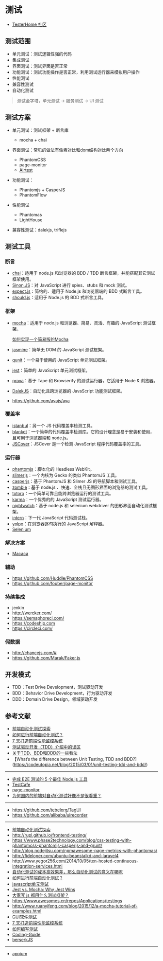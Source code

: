 # 测试

- [TesterHome 社区](https://testerhome.com/)

## 测试范围

- 单元测试：测试逻辑性强的代码
- 集成测试
- 界面测试：测试界面是否正常
- 功能测试：测试功能操作是否正常，利用测试运行器来模拟用户操作
- 性能测试
- 兼容性测试
- 自动化测试

> 测试金字塔，单元测试 -> 服务测试 -> UI 测试

## 测试方案

- 单元测试：测试框架 + 断言库

    - mocha + chai

- 界面测试：常见的做法有像素对比和dom结构对比两个方向

    - PhantomCSS
    - page-monitor
    - [Airtest](https://github.com/AirtestProject/Airtest)

- 功能测试：

    - Phantomjs + CasperJS
    - PhantomFlow

- 性能测试

    - Phantomas
    - LightHouse

- 兼容性测试：dalekjs, triflejs


## 测试工具

### 断言

- [chai](https://github.com/chaijs/chai)：适用于 node.js 和浏览器的 BDD / TDD 断言框架，并能搭配其它测试框架使用。
- [Sinon.JS](https://github.com/sinonjs/sinon)：对 JavaScript 进行 spies、stubs 和 mock 测试。
- [expect.js](https://github.com/Automattic/expect.js)：简约的、适用于 Node.js 和浏览器端的 BDD 式断言工具。
- [should.js](https://github.com/tj/should.js)：适用于 Node.js 的 BDD 式断言工具。

### 框架

- [mocha](https://github.com/mochajs/mocha)：适用于 node.js 和浏览器、简易、灵活、有趣的 JavaScript 测试框架。

    [如何实现一个简易版的Mocha](https://www.yuque.com/artist/aori6e/vt4171)

- [jasmine](https://github.com/jasmine/jasmine)：简单无 DOM 的 JavaScript 测试框架。
- [qunit](https://github.com/jquery/qunit)：一个易于使用的 JavaScript 单元测试框架。
- [jest](https://github.com/facebook/jest)：简单的 JavaScript 单元测试框架。
- [prova](https://github.com/azer/prova)：基于 Tape 和 Browserify 的测试运行器，它适用于 Node & 浏览器。
- [DalekJS](https://github.com/dalekjs/dalek)：自动化且跨浏览器的 JavaScript 功能测试框架。
- https://github.com/avajs/ava

### 覆盖率

- [istanbul](https://github.com/gotwarlost/istanbul)：另一个 JS 代码覆盖率检测工具。
- [blanket](https://github.com/alex-seville/blanket)：一个简单的代码覆盖率检测库。它的设计理念是易于安装和使用，且可用于浏览器端和 node.js。
- [JSCover](https://github.com/tntim96/JSCover)：JSCover 是一个检测 JavaScript 程序代码覆盖率的工具。

### 运行器

- [phantomjs](https://github.com/ariya/phantomjs)：脚本化的 Headless WebKit。
- [slimerjs](https://github.com/laurentj/slimerjs)：一个内核为 Gecko 的类似 PhantomJS 工具。
- [casperjs](https://github.com/n1k0/casperjs)：基于 PhantomJS 和 Slimer JS 的导航脚本和测试工具。
- [zombie](https://github.com/assaf/zombie)：基于 node.js 、快速、全栈且无图形界面的浏览器的测试工具。
- [totoro](https://github.com/totorojs/totoro)：一个简单可靠且能跨浏览器运行的测试工具。
- [karma](https://github.com/karma-runner/karma)：一个优秀的的 JavaScript 测试运行器。
- [nightwatch](https://github.com/nightwatchjs/nightwatch)：基于 node.js 和 selenium webdriver 的图形界面自动化测试框架。
- [intern](https://github.com/theintern/intern)：下一代 JavaScript 代码测试栈。
- [yolpo](http://www.yolpo.com/)：在浏览器逐句执行的 JavaScript 解释器。
- [Selenium](https://docs.seleniumhq.org/selenium-ide/)

### 解决方案

- [Macaca](https://macacajs.github.io/)

### 辅助

- https://github.com/Huddle/PhantomCSS
- https://github.com/fouber/page-monitor

### 持续集成

- jenkin
- http://wercker.com/
- https://semaphoreci.com/
- https://codeship.com
- https://circleci.com/

### 假数据

- http://chancejs.com/#
- https://github.com/Marak/Faker.js


## 开发模式

- TDD：Test Drive Development，测试驱动开发
- BDD：Behavior Drive Development，行为驱动开发
- DDD：Domain Drive Design，领域驱动开发

## 参考文献
- [前端自动化测试探索](http://fex.baidu.com/blog/2015/07/front-end-test/)
- [如何进行前端自动化测试？](https://www.zhihu.com/question/29922082)
- [7 天打造前端性能监控系统](http://fex.baidu.com/blog/2014/05/build-performance-monitor-in-7-days/)
- [测试驱动开发（TDD）介绍中的误区](http://blog.jobbole.com/64431/)
- [关于TDD、BDD和DDD的一些看法](http://www.cnblogs.com/ustbwuyi/archive/2012/10/26/2741223.html)
- 【What’s the difference between Unit Testing, TDD and BDD?](https://codeutopia.net/blog/2015/03/01/unit-testing-tdd-and-bdd/)
---

- [完成 E2E 测试的 5 个最佳 Node.js 工具](https://medium.com/@adrian_lewis/top-5-most-rated-node-js-frameworks-for-end-to-end-web-testing-f8ebca4e5d44#.vk449a1r5)
- [TestCafe](https://zhuanlan.zhihu.com/p/25973163)
- [page-monitor](https://github.com/fouber/page-monitor)
- [为何国内的前端对自动化测试好像不是很看重？](https://www.zhihu.com/question/57415062)

---

- https://github.com/tebelorg/TagUI
- https://github.com/alibaba/uirecorder

---

- [前端自动化测试探索](http://fex.baidu.com/blog/2015/07/front-end-test/)
- http://rupl.github.io/frontend-testing/
- https://www.phase2technology.com/blog/css-testing-with-phantomcss-phantomjs-casperjs-and-grunt/
- http://blog.nodejitsu.com/npmawesome-page-metrics-with-phantomas/
- http://fideloper.com/ubuntu-beanstalkd-and-laravel4
- http://www.yegor256.com/2014/10/05/ten-hosted-continuous-integration-services.html
- [自动化测试的成本高效果差，那么自动化测试的意义在哪呢](http://www.zhihu.com/question/19786019)
- [如何进行前端自动化测试？](https://www.zhihu.com/question/29922082)
- [javascript单元测试](http://www.cnblogs.com/frostbelt/archive/2012/08/03/2622302.html)
- [Jest vs. Mocha: Why Jest Wins](http://andrew.codes/jest-vs-mocha-why-jest-wins/)
- [大家写 js 都用什么测试框架？](https://www.v2ex.com/t/266660)
- https://www.awesomes.cn/repos/Applications/testings
- http://www.ruanyifeng.com/blog/2015/12/a-mocha-tutorial-of-examples.html
- [GUI软件测试](http://baike.baidu.com/view/5131653.htm)
- [7 天打造前端性能监控系统](http://fex.baidu.com/blog/2014/05/build-performance-monitor-in-7-days/)
- [如何编写测试](http://growth.phodal.com/#如何编写测试)
- [Coding-Guide](https://github.com/ecmadao/Coding-Guide/blob/master/Notes/UnitTest/%E5%89%8D%E7%AB%AF%E5%8D%95%E5%85%83%E6%B5%8B%E8%AF%95%E6%8E%A2%E7%B4%A2.md)
- [berserkJS](https://github.com/tapir-dream/berserkJS)

---

- [appium](https://github.com/appium/appium)
